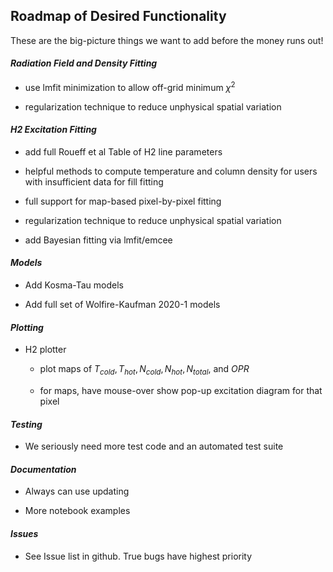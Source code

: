 ## Roadmap of Desired Functionality

These are the big-picture things we want to add before the money runs out!


#### _Radiation Field and Density Fitting_

- use lmfit minimization to allow off-grid minimum $\chi^2$

- regularization technique to reduce unphysical spatial variation

#### _H2 Excitation Fitting_

- add full Roueff et al Table of H2 line parameters

- helpful methods to compute temperature and column density for users with insufficient data for fill fitting

- full support for map-based pixel-by-pixel fitting

- regularization technique to reduce unphysical spatial variation

- add Bayesian fitting via lmfit/emcee

#### _Models_

 - Add Kosma-Tau models

 - Add full set of Wolfire-Kaufman 2020-1 models

#### _Plotting_

- H2 plotter

  - plot maps of $T_{cold}, T_{hot}, N_{cold}, N_{hot}, N_{total}$, and $OPR$

  - for maps, have mouse-over show pop-up excitation diagram for that pixel

#### _Testing_

-  We seriously need more test code and an automated test suite

#### _Documentation_

- Always can use updating

- More notebook examples

#### _Issues_

- See Issue list in github.  True bugs have highest priority

